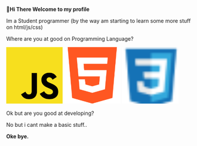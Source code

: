<b>👋Hi There Welcome to my profile</b>

<p>Im a Student programmer (by the way am  starting to learn some more stuff on html/js/css)<p/>

<p>Where are you at good on Programming Language?</p>
<img src="https://raw.githubusercontent.com/JcNoobLol/JcNoobLol/main/src/Javascript.png" width="30%">
<img src="https://raw.githubusercontent.com/JcNoobLol/JcNoobLol/main/src/html1.png" width="30%">
<img src="https://raw.githubusercontent.com/JcNoobLol/JcNoobLol/main/src/css.png" width="30%">

<p>Ok but are you good at developing?</p>
<p>No but i cant make a basic stuff..</p>

<b>Oke bye.</b>
